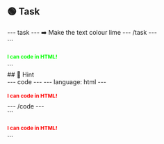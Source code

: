 <h2 class="c-project-heading--task">🟢 Task</h2>
--- task ---
➡️ Make the text colour lime
--- /task ---

<div class="c-project-output">
```
<body>
    <h1 style="color: lime; font-size: 12px;">I can code in HTML!</h1>
</body>
```
</div>

<div class="c-project-callout c-project-callout--tip">
## 👀 Hint 

<div class="c-project-code">
--- code ---
---
language: html
---
<body>
    <h1 style="color: red; font-size: 12px;">I can code in HTML!</h1>
</body>
--- /code ---
</div>

<div class="c-project-output" style="bgcolor:white">
```
<body>
    <h1 style="color: red; font-size: 12px;">I can code in HTML!</h1>
</body>
```
</div>
</div>

